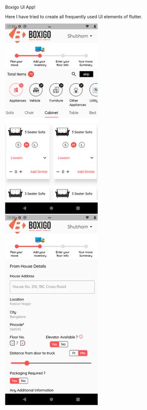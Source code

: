 Boxigo UI App! 

Here I have tried to create all frequently used UI elements of flutter.

<img src="screenshot/1.png" width="300" >  <img src="screenshot/2.png" width="300" >
